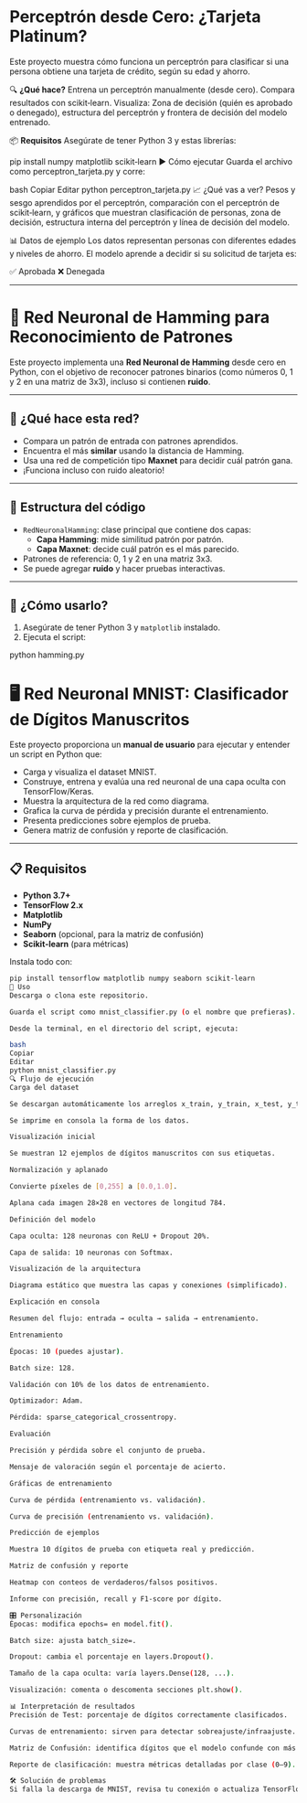 # Perceptrón desde Cero: ¿Tarjeta Platinum?

Este proyecto muestra cómo funciona un perceptrón para clasificar si una persona obtiene una tarjeta de crédito, según su edad y ahorro.

🔍 **¿Qué hace?** Entrena un perceptrón manualmente (desde cero). Compara resultados con scikit‑learn. Visualiza: Zona de decisión (quién es aprobado o denegado), estructura del perceptrón y frontera de decisión del modelo entrenado.

📦 **Requisitos** Asegúrate de tener Python 3 y estas librerías:

pip install numpy matplotlib scikit‑learn
▶️ Cómo ejecutar Guarda el archivo como perceptron_tarjeta.py y corre:

bash
Copiar
Editar
python perceptron_tarjeta.py
📈 ¿Qué vas a ver? Pesos y sesgo aprendidos por el perceptrón, comparación con el perceptrón de scikit‑learn, y gráficos que muestran clasificación de personas, zona de decisión, estructura interna del perceptrón y línea de decisión del modelo.

📊 Datos de ejemplo Los datos representan personas con diferentes edades y niveles de ahorro. El modelo aprende a decidir si su solicitud de tarjeta es:

✅ Aprobada
❌ Denegada

------------------------------------------------

# 🧠 Red Neuronal de Hamming para Reconocimiento de Patrones

Este proyecto implementa una **Red Neuronal de Hamming** desde cero en Python, con el objetivo de reconocer patrones binarios (como números 0, 1 y 2 en una matriz de 3x3), incluso si contienen **ruido**.

---

## 📌 ¿Qué hace esta red?

- Compara un patrón de entrada con patrones aprendidos.
- Encuentra el más **similar** usando la distancia de Hamming.
- Usa una red de competición tipo **Maxnet** para decidir cuál patrón gana.
- ¡Funciona incluso con ruido aleatorio!

---

## 🔧 Estructura del código

- `RedNeuronalHamming`: clase principal que contiene dos capas:
  - **Capa Hamming**: mide similitud patrón por patrón.
  - **Capa Maxnet**: decide cuál patrón es el más parecido.
- Patrones de referencia: 0, 1 y 2 en una matriz 3x3.
- Se puede agregar **ruido** y hacer pruebas interactivas.

---

## 🚀 ¿Cómo usarlo?

1. Asegúrate de tener Python 3 y `matplotlib` instalado.
2. Ejecuta el script:


python hamming.py


# 🖥️ Red Neuronal MNIST: Clasificador de Dígitos Manuscritos

Este proyecto proporciona un **manual de usuario** para ejecutar y entender un script en Python que:

- Carga y visualiza el dataset MNIST.
- Construye, entrena y evalúa una red neuronal de una capa oculta con TensorFlow/Keras.
- Muestra la arquitectura de la red como diagrama.
- Grafica la curva de pérdida y precisión durante el entrenamiento.
- Presenta predicciones sobre ejemplos de prueba.
- Genera matriz de confusión y reporte de clasificación.

---

## 📋 Requisitos

- **Python 3.7+**
- **TensorFlow 2.x**  
- **Matplotlib**  
- **NumPy**  
- **Seaborn** (opcional, para la matriz de confusión)  
- **Scikit‑learn** (para métricas)

Instala todo con:
```bash
pip install tensorflow matplotlib numpy seaborn scikit-learn
🚀 Uso
Descarga o clona este repositorio.

Guarda el script como mnist_classifier.py (o el nombre que prefieras).

Desde la terminal, en el directorio del script, ejecuta:

bash
Copiar
Editar
python mnist_classifier.py
🔍 Flujo de ejecución
Carga del dataset

Se descargan automáticamente los arreglos x_train, y_train, x_test, y_test.

Se imprime en consola la forma de los datos.

Visualización inicial

Se muestran 12 ejemplos de dígitos manuscritos con sus etiquetas.

Normalización y aplanado

Convierte píxeles de [0,255] a [0.0,1.0].

Aplana cada imagen 28×28 en vectores de longitud 784.

Definición del modelo

Capa oculta: 128 neuronas con ReLU + Dropout 20%.

Capa de salida: 10 neuronas con Softmax.

Visualización de la arquitectura

Diagrama estático que muestra las capas y conexiones (simplificado).

Explicación en consola

Resumen del flujo: entrada → oculta → salida → entrenamiento.

Entrenamiento

Épocas: 10 (puedes ajustar).

Batch size: 128.

Validación con 10% de los datos de entrenamiento.

Optimizador: Adam.

Pérdida: sparse_categorical_crossentropy.

Evaluación

Precisión y pérdida sobre el conjunto de prueba.

Mensaje de valoración según el porcentaje de acierto.

Gráficas de entrenamiento

Curva de pérdida (entrenamiento vs. validación).

Curva de precisión (entrenamiento vs. validación).

Predicción de ejemplos

Muestra 10 dígitos de prueba con etiqueta real y predicción.

Matriz de confusión y reporte

Heatmap con conteos de verdaderos/falsos positivos.

Informe con precisión, recall y F1‑score por dígito.

🎛️ Personalización
Épocas: modifica epochs= en model.fit().

Batch size: ajusta batch_size=.

Dropout: cambia el porcentaje en layers.Dropout().

Tamaño de la capa oculta: varía layers.Dense(128, ...).

Visualización: comenta o descomenta secciones plt.show().

📊 Interpretación de resultados
Precisión de Test: porcentaje de dígitos correctamente clasificados.

Curvas de entrenamiento: sirven para detectar sobreajuste/infraajuste.

Matriz de Confusión: identifica dígitos que el modelo confunde con más frecuencia.

Reporte de clasificación: muestra métricas detalladas por clase (0–9).

🛠️ Solución de problemas
Si falla la descarga de MNIST, revisa tu conexión o actualiza TensorFlow.
